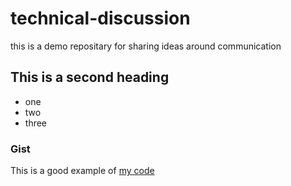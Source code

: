 # technical-discussion
this is a demo repositary for sharing ideas around communication

## This is a second heading


* one
* two
* three
### Gist
This is a good example of [my code](https://gist.github.com/sam002239/261b611ce3d65b010769743c54397061)
